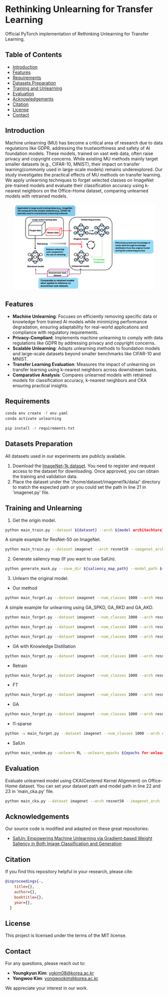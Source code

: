# Rethinking Unlearning for Transfer Learning

Official PyTorch implementation of Rethinking Unlearning for Transfer Learning.

## Table of Contents

- [Introduction](#introduction)
- [Features](#features)
- [Requirements](#requirements)
- [Datasets Preparation](#datasets-preparation)
- [Training and Unlearning](#training-and-unlearning)
- [Evaluation](#evaluation)
- [Acknowledgements](#acknowledgements)
- [Citation](#citation)
- [License](#license)
- [Contact](#contact)

## Introduction

Machine unlearning (MU) has become a critical area of research due to data regulations like GDPR, addressing the trustworthiness and safety of AI foundation models. These models, trained on vast web data, often raise privacy and copyright concerns. While existing MU methods mainly target smaller datasets (e.g., CIFAR-10, MNIST), their impact on transfer learning(commonly used in large-scale models) remains underexplored. Our study investigates the practical effects of MU methods on transfer learning. We apply unlearning techniques to forget selected classes on ImageNet pre-trained models and evaluate their classification accuracy using k-nearest neighbors on the Office-Home dataset, comparing unlearned models with retrained models.

<p align="center"><img src="images/picture1.png" alt="graph" width="90%"></p>

## Features

- **Machine Unlearning**: Focuses on efficiently removing specific data or knowledge from trained AI models while minimizing performance degradation, ensuring adaptability for real-world applications and compliance with regulatory requirements.
- **Privacy-Compliant**: Implements machine unlearning to comply with data regulations like GDPR by addressing privacy and copyright concerns.
- **Scalable Unlearning**: Adapts unlearning methods to foundation models and large-scale datasets beyond smaller benchmarks like CIFAR-10 and MNIST.
- **Transfer Learning Evaluation**: Measures the impact of unlearning on transfer learning using k-nearest neighbors across downstream tasks.
- **Comparative Analysis**: Compares unlearned models with retrained models for classification accuracy, k-nearest neighbors and CKA ensuring practical insights.

## Requirements

```bash
conda env create -f env.yaml
conda activate unlearning
```

```bash
pip install -r requirements.txt
```

## Datasets Preparation

All datasets used in our experiments are publicly available.

1. Download the [ImageNet-1k dataset](https://image-net.org/download.php). You need to register and request access to the dataset for downloading. Once approved, you can obtain the training and validation data.
2. Place the dataset under the '/home/dataset/imagenet1k/data/' directory to match the expected path or you could set the path in line 21 in 'imagenet.py' file.

## Training and Unlearning

1. Get the origin model.
```bash
python main_train.py --dataset ${dataset} --arch ${model architechture} --imagenet_arch --save_dir ${save_dir} --epochs ${epochs for training} --lr ${learning rate for training} --save_dir ${file to save the orgin model}
```

A simple example for ResNet-50 on ImageNet.
```bash
python main_train.py --dataset imagenet --arch resnet50 --imagenet_arch --save_dir ./result --lr 0.1 --epochs 182
```

2. Generate saliency map (If you want to use SalUn).
```bash
python generate_mask.py --save_dir ${saliency_map_path} --model_path ${original model path} --class_to_replace ${classes to forget} --unlearn_epochs 1
```

3. Unlearn the original model.
* Our method
```bash
python main_forget.py --dataset imagenet --num_classes 1000 --arch resnet50 --imagenet_arch --save_dir ${save_dir} --model_path ${original model path} --unlearn SPKD --class_to_replace ${classes to forget} --unlearn_epochs ${epochs for unlearning} --unlearn_lr ${learning rate for unlearning}
```

A simple example for unlearning using GA_SPKD, GA_RKD and GA_AKD.
```bash
python main_forget.py --dataset imagenet --num_classes 1000 --arch resnet50 --imagenet_arch --save_dir ./result/ --model_path ${original model path} --unlearn SPKD --unlearn_epochs 15 --unlearn_lr 1e-5 --batch_size 128
```
```bash
python main_forget.py --dataset imagenet --num_classes 1000 --arch resnet50 --imagenet_arch --save_dir ./result/ --model_path ${original model path} --unlearn RKD --unlearn_epochs 15 --unlearn_lr 1e-5 --batch_size 128
```
```bash
python main_forget.py --dataset imagenet --num_classes 1000 --arch resnet50 --imagenet_arch --save_dir ./result/ --model_path ${original model path} --unlearn AKD --unlearn_epochs 15 --unlearn_lr 1e-5 --batch_size 128
```

* GA with Knowledge Distillation
```bash
python main_forget.py --dataset imagenet --num_classes 1000 --arch resnet50 --imagenet_arch --save_dir ${save_dir} --model_path ${original model path} --unlearn GAwithKD --class_to_replace ${classes to forget} --unlearn_epochs ${epochs for unlearning} --unlearn_lr ${learning rate for unlearning}
```

* Retrain
```bash
python main_forget.py --dataset imagenet --num_classes 1000 --arch resnet50 --imagenet_arch --save_dir ${save_dir} --model_path ${original model path} --unlearn retrain --class_to_replace ${classes to forget} --unlearn_epochs ${epochs for unlearning} --unlearn_lr ${learning rate for unlearning}
```

* FT
```bash
python main_forget.py --dataset imagenet --num_classes 1000 --arch resnet50 --imagenet_arch --save_dir ${save_dir} --model_path ${original model path} --unlearn FT --class_to_replace ${classes to forget} --unlearn_epochs ${epochs for unlearning} --unlearn_lr ${learning rate for unlearning}
```

* GA
```bash
python main_forget.py --dataset imagenet --num_classes 1000 --arch resnet50 --imagenet_arch --save_dir ${save_dir} --model_path ${original model path} --unlearn GA --class_to_replace 4500 --class_to_replace ${classes to forget} --unlearn_epochs ${epochs for unlearning} --unlearn_lr ${learning rate for unlearning}
```

* l1-sparse
```bash
python -u main_forget.py --dataset imagenet --num_classes 1000 --arch resnet50 --imagenet_arch --save_dir ${save_dir} --model_path ${original model path} --unlearn FT_prune --class_to_replace ${classes to forget} --alpha ${alpha} --unlearn_epochs ${epochs for unlearning} --unlearn_lr ${learning rate for unlearning}
```

* SalUn
```bash
python main_random.py --unlearn RL --unlearn_epochs ${epochs for unlearning} --unlearn_lr ${learning rate for unlearning} --class_to_replace ${classes to forget} --model_path ${original model path} --save_dir ${save_dir} --mask_path ${saliency_map_path}
```

## Evaluation

Evaluate unlearned model using CKA(Centered Kernel Alignment) on Office-Home dataset. You can set your dataset path and model path in line 22 and 23 in 'main_cka.py' file.
```bash
python main_cka.py --dataset imagenet --arch resnet50 --imagenet_arch --batch_size 1024
```

## Acknowledgements

Our source code is modified and adapted on these great repositories:

- [SalUn: Empowering Machine Unlearning via Gradient-based Weight Saliency in Both Image Classification and Generation](https://github.com/OPTML-Group/Unlearn-Saliency)

## Citation

If you find this repository helpful in your research, please cite:

```bibtex
@inproceedings{-,
    title={},
    author={},
    booktitle={},
    year={},
  }
```

## License

This project is licensed under the terms of the MIT license.

## Contact

For any questions, please reach out to:

- **Youngkyun Kim**: [ygkim08@korea.ac.kr](mailto:ygkim08@korea.ac.kr)
- **Yongwoo Kim**: [yongwookim@korea.ac.kr](mailto:yongwookim@korea.ac.kr)

We appreciate your interest in our work.
